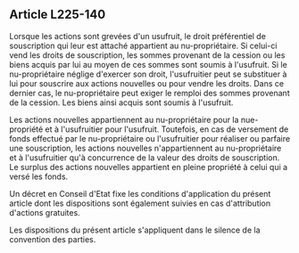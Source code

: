 Article L225-140
----
Lorsque les actions sont grevées d'un usufruit, le droit préférentiel de
souscription qui leur est attaché appartient au nu-propriétaire. Si celui-ci
vend les droits de souscription, les sommes provenant de la cession ou les biens
acquis par lui au moyen de ces sommes sont soumis à l'usufruit. Si le
nu-propriétaire néglige d'exercer son droit, l'usufruitier peut se substituer à
lui pour souscrire aux actions nouvelles ou pour vendre les droits. Dans ce
dernier cas, le nu-propriétaire peut exiger le remploi des sommes provenant de
la cession. Les biens ainsi acquis sont soumis à l'usufruit.

Les actions nouvelles appartiennent au nu-propriétaire pour la nue-propriété et
à l'usufruitier pour l'usufruit. Toutefois, en cas de versement de fonds
effectué par le nu-propriétaire ou l'usufruitier pour réaliser ou parfaire une
souscription, les actions nouvelles n'appartiennent au nu-propriétaire et à
l'usufruitier qu'à concurrence de la valeur des droits de souscription. Le
surplus des actions nouvelles appartient en pleine propriété à celui qui a versé
les fonds.

Un décret en Conseil d'Etat fixe les conditions d'application du présent article
dont les dispositions sont également suivies en cas d'attribution d'actions
gratuites.

Les dispositions du présent article s'appliquent dans le silence de la
convention des parties.
